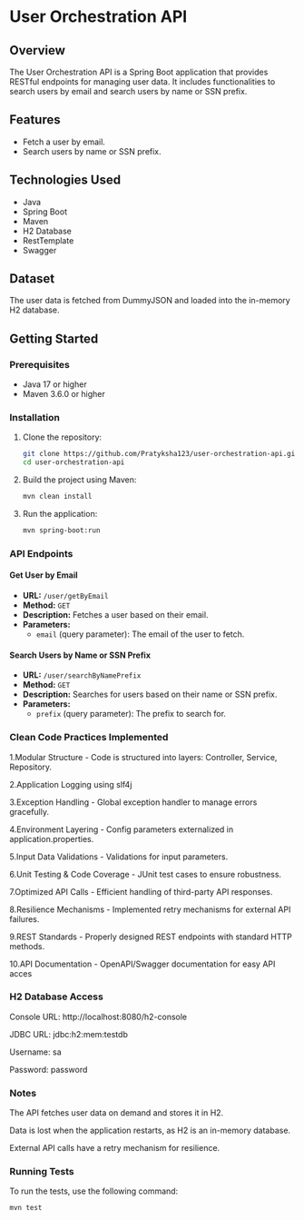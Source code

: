 # User Orchestration API

## Overview

The User Orchestration API is a Spring Boot application that provides RESTful endpoints for managing user data. It includes functionalities to search users by email and search users by name or SSN prefix.

## Features

- Fetch a user by email.
- Search users by name or SSN prefix.

## Technologies Used

- Java
- Spring Boot
- Maven
- H2 Database
- RestTemplate
- Swagger

## Dataset
The user data is fetched from DummyJSON and loaded into the in-memory H2 database.

## Getting Started

### Prerequisites

- Java 17 or higher
- Maven 3.6.0 or higher

### Installation

1. Clone the repository:
    ```sh
    git clone https://github.com/Pratyksha123/user-orchestration-api.git
    cd user-orchestration-api
    ```

2. Build the project using Maven:
    ```sh
    mvn clean install
    ```

3. Run the application:
    ```sh
    mvn spring-boot:run
    ```

### API Endpoints

#### Get User by Email

- **URL:** `/user/getByEmail`
- **Method:** `GET`
- **Description:** Fetches a user based on their email.
- **Parameters:**
  - `email` (query parameter): The email of the user to fetch.

#### Search Users by Name or SSN Prefix

- **URL:** `/user/searchByNamePrefix`
- **Method:** `GET`
- **Description:** Searches for users based on their name or SSN prefix.
- **Parameters:**
  - `prefix` (query parameter): The prefix to search for.
 
### Clean Code Practices Implemented

1.Modular Structure - Code is structured into layers: Controller, Service, Repository.

2.Application Logging using slf4j

3.Exception Handling - Global exception handler to manage errors gracefully.

4.Environment Layering - Config parameters externalized in application.properties.

5.Input Data Validations - Validations for input parameters.

6.Unit Testing & Code Coverage - JUnit test cases to ensure robustness.

7.Optimized API Calls - Efficient handling of third-party API responses.

8.Resilience Mechanisms - Implemented retry mechanisms for external API failures.

9.REST Standards - Properly designed REST endpoints with standard HTTP methods.

10.API Documentation - OpenAPI/Swagger documentation for easy API acces

### H2 Database Access

Console URL: http://localhost:8080/h2-console

JDBC URL: jdbc:h2:mem:testdb

Username: sa

Password: password

### Notes

The API fetches user data on demand and stores it in H2.

Data is lost when the application restarts, as H2 is an in-memory database.

External API calls have a retry mechanism for resilience.

### Running Tests

To run the tests, use the following command:
```sh
mvn test
